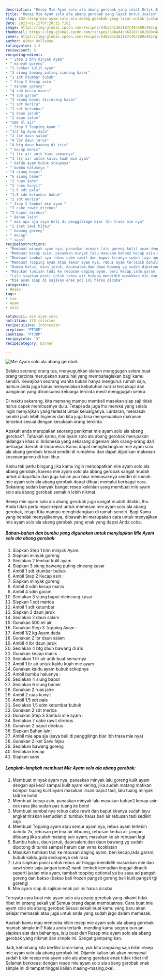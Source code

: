 ```yaml
---
description: "Resep Mie Ayam solo ala abang gerobak yang lezat Untuk Jualan"
title: "Resep Mie Ayam solo ala abang gerobak yang lezat Untuk Jualan"
slug: 102-resep-mie-ayam-solo-ala-abang-gerobak-yang-lezat-untuk-jualan
date: 2021-01-15T07:20:15.718Z
image: https://img-global.cpcdn.com/recipes/54bad4c363187c40/680x482cq70/mie-ayam-solo-ala-abang-gerobak-foto-resep-utama.jpg
thumbnail: https://img-global.cpcdn.com/recipes/54bad4c363187c40/680x482cq70/mie-ayam-solo-ala-abang-gerobak-foto-resep-utama.jpg
cover: https://img-global.cpcdn.com/recipes/54bad4c363187c40/680x482cq70/mie-ayam-solo-ala-abang-gerobak-foto-resep-utama.jpg
author: Aiden Holloway
ratingvalue: 4.1
reviewcount: 6
recipeingredient:
- " Step 1 bhn minyak Ayam"
- " minyak goreng"
- "2 lembar kulit ayam"
- "3 siung bawang puting cincang kasar"
- "1 sdt ktumbar bubuk"
- " Step 2 Kecap asin "
- " minyak goreng"
- "4 sdm kecap manis"
- "4 sdm garam"
- "3 siung baput dicincang kasar"
- "1 sdt merica"
- "1 sdt ketumbar"
- "2 daun jeruk"
- "2 daun salam"
- "500 ml air"
- " Step 3 Topping Ayam "
- "1/2 kg Ayam dada"
- "2 lbr daun salam"
- "4 lbr daun jeruk"
- "4 btg daun bawang di iris"
- " kecap manis"
- "1 ltr air untk buat semurnya"
- "1 ltr air untuk kaldu kuah mie ayam"
- " kaldu ayam bubuk sckupnya"
- " bumbu halusnya "
- "4 siung baput"
- "6 siung bamer"
- "2 ruas jahe"
- "2 ruas kunyit"
- "1.5 sdt pala"
- "1.5 sdm ketumbar bubuk"
- "2 sdt merica"
- " Step 3 Sambal mie ayam "
- "7 cabe rawit direbus"
- "2 baput direbus"
- " Bahan lain"
- " mie apa aja saya beli di penggilingn biar lbh trasa mie nya"
- "2 iket Sawi hijau"
- " bawang goreng"
- " kecap"
- " saos"
recipeinstructions:
- "Membuat minyak ayam nya, panaskan minyak lalu goreng kulit ayam dengan api kecil sampai kulit ayam kering, jika sudah matang matikan kompor buang kulit ayam masukan irisan baput tadi, lalu tuang minyak tadi ke botol"
- "Membuat kecap asin, panaskan minyak lalu masukan bahan2 kecap asin cek rasa jika sudah pas tuang ke botol"
- "Membuat sambal nya rebus cabe rawit dan baput kiranya sudah layu angkat tiriskan kemudian di tumbuk halus beri air rebusan tadi sedikit saja"
- "Membuat Topping ayam atau semur ayam nya, rebus ayam terlebih dahulu 2x, rebusan pertma air dibuang, rebusan kedua air jangan dibuang jika sudah matang suir ayam, masukan ke air rebusan lagi"
- "Bumbu halus, daun jeruk, daunsalam,dan daun bawang yg sudah dipotong di tumis sampai harum dan wrna kcoklatan"
- "Masukan tumisan tadi ke rebusan daging ayam, beri kecap,lada,garam, bubuk kaldu,gula seckupnya cek rasa"
- "Lalu siapkan panci untuk rebus air hingga mendidih masukkan mie dan sawi sbntr saja jangan lama2 nanti lembek kemudian tinggal diracik seperti jualan mie ayam, tambah topping optional ya bu saya ad pangsit goreng dan bakso (bakso beli frozen pangsit goreng beli kulit pangsit tgl goreng)"
- "Mie ayam siap di sajikan enak pol ini harus dicoba"
categories:
- Resep
tags:
- mie
- ayam
- solo

katakunci: mie ayam solo 
nutrition: 178 calories
recipecuisine: Indonesian
preptime: "PT38M"
cooktime: "PT38M"
recipeyield: "3"
recipecategory: Dinner

---
```



![Mie Ayam solo ala abang gerobak](https://img-global.cpcdn.com/recipes/54bad4c363187c40/680x482cq70/mie-ayam-solo-ala-abang-gerobak-foto-resep-utama.jpg)

Selaku seorang orang tua, menyuguhkan olahan menggugah selera buat orang tercinta merupakan suatu hal yang membahagiakan bagi kamu sendiri. Kewajiban seorang  wanita bukan hanya mengurus rumah saja, namun anda juga harus menyediakan kebutuhan nutrisi tercukupi dan panganan yang dikonsumsi keluarga tercinta mesti menggugah selera.

Di waktu  sekarang, kita memang mampu membeli masakan siap saji tidak harus capek membuatnya dulu. Tetapi ada juga lho mereka yang selalu ingin menyajikan yang terlezat untuk keluarganya. Lantaran, memasak sendiri jauh lebih higienis dan kita juga bisa menyesuaikan makanan tersebut sesuai dengan kesukaan orang tercinta. 



Apakah anda merupakan seorang penikmat mie ayam solo ala abang gerobak?. Tahukah kamu, mie ayam solo ala abang gerobak merupakan hidangan khas di Indonesia yang sekarang digemari oleh orang-orang dari berbagai daerah di Indonesia. Kamu dapat menghidangkan mie ayam solo ala abang gerobak kreasi sendiri di rumahmu dan dapat dijadikan makanan kesenanganmu di hari libur.

Kamu tak perlu bingung jika kamu ingin mendapatkan mie ayam solo ala abang gerobak, karena mie ayam solo ala abang gerobak sangat mudah untuk didapatkan dan juga kalian pun bisa memasaknya sendiri di rumah. mie ayam solo ala abang gerobak dapat dibuat memalui berbagai cara. Sekarang sudah banyak banget resep kekinian yang membuat mie ayam solo ala abang gerobak semakin lebih nikmat.

Resep mie ayam solo ala abang gerobak juga sangat mudah dibikin, lho. Anda tidak perlu repot-repot untuk memesan mie ayam solo ala abang gerobak, tetapi Kita mampu menghidangkan di rumah sendiri. Bagi Kamu yang hendak menyajikannya, dibawah ini merupakan cara untuk menyajikan mie ayam solo ala abang gerobak yang enak yang dapat Anda coba.

<!--inarticleads1-->

##### Bahan-bahan dan bumbu yang digunakan untuk menyiapkan Mie Ayam solo ala abang gerobak:

1. Siapkan  Step 1 bhn minyak Ayam:
1. Siapkan  minyak goreng
1. Sediakan 2 lembar kulit ayam
1. Siapkan 3 siung bawang puting cincang kasar
1. Ambil 1 sdt ktumbar bubuk
1. Ambil  Step 2 Kecap asin :
1. Siapkan  minyak goreng
1. Ambil 4 sdm kecap manis
1. Ambil 4 sdm garam
1. Sediakan 3 siung baput dicincang kasar
1. Siapkan 1 sdt merica
1. Ambil 1 sdt ketumbar
1. Siapkan 2 daun jeruk
1. Sediakan 2 daun salam
1. Gunakan 500 ml air
1. Gunakan  Step 3 Topping Ayam :
1. Ambil 1/2 kg Ayam dada
1. Gunakan 2 lbr daun salam
1. Ambil 4 lbr daun jeruk
1. Sediakan 4 btg daun bawang di iris
1. Gunakan  kecap manis
1. Sediakan 1 ltr air untk buat semurnya
1. Ambil 1 ltr air untuk kaldu kuah mie ayam
1. Gunakan  kaldu ayam bubuk sckupnya
1. Ambil  bumbu halusnya :
1. Sediakan 4 siung baput
1. Sediakan 6 siung bamer
1. Gunakan 2 ruas jahe
1. Ambil 2 ruas kunyit
1. Ambil 1.5 sdt pala
1. Sediakan 1.5 sdm ketumbar bubuk
1. Gunakan 2 sdt merica
1. Gunakan  Step 3 Sambal mie ayam :
1. Sediakan 7 cabe rawit direbus
1. Gunakan 2 baput direbus
1. Siapkan  Bahan lain:
1. Ambil  mie apa aja (saya beli di penggilingn biar lbh trasa mie nya)
1. Gunakan 2 iket Sawi hijau
1. Sediakan  bawang goreng
1. Sediakan  kecap
1. Siapkan  saos




<!--inarticleads2-->

##### Langkah-langkah membuat Mie Ayam solo ala abang gerobak:

1. Membuat minyak ayam nya, panaskan minyak lalu goreng kulit ayam dengan api kecil sampai kulit ayam kering, jika sudah matang matikan kompor buang kulit ayam masukan irisan baput tadi, lalu tuang minyak tadi ke botol
1. Membuat kecap asin, panaskan minyak lalu masukan bahan2 kecap asin cek rasa jika sudah pas tuang ke botol
1. Membuat sambal nya rebus cabe rawit dan baput kiranya sudah layu angkat tiriskan kemudian di tumbuk halus beri air rebusan tadi sedikit saja
1. Membuat Topping ayam atau semur ayam nya, rebus ayam terlebih dahulu 2x, rebusan pertma air dibuang, rebusan kedua air jangan dibuang jika sudah matang suir ayam, masukan ke air rebusan lagi
1. Bumbu halus, daun jeruk, daunsalam,dan daun bawang yg sudah dipotong di tumis sampai harum dan wrna kcoklatan
1. Masukan tumisan tadi ke rebusan daging ayam, beri kecap,lada,garam, bubuk kaldu,gula seckupnya cek rasa
1. Lalu siapkan panci untuk rebus air hingga mendidih masukkan mie dan sawi sbntr saja jangan lama2 nanti lembek kemudian tinggal diracik seperti jualan mie ayam, tambah topping optional ya bu saya ad pangsit goreng dan bakso (bakso beli frozen pangsit goreng beli kulit pangsit tgl goreng)
1. Mie ayam siap di sajikan enak pol ini harus dicoba




Ternyata cara buat mie ayam solo ala abang gerobak yang nikamt tidak ribet ini enteng sekali ya! Semua orang dapat membuatnya. Cara buat mie ayam solo ala abang gerobak Sesuai sekali buat kamu yang baru akan belajar memasak atau juga untuk anda yang sudah jago dalam memasak.

Apakah kamu mau mencoba bikin resep mie ayam solo ala abang gerobak mantab simple ini? Kalau anda tertarik, mending kamu segera buruan siapkan alat dan bahannya, lalu buat deh Resep mie ayam solo ala abang gerobak yang nikmat dan simple ini. Sangat gampang kan. 

Jadi, ketimbang kita berfikir lama-lama, yuk kita langsung saja bikin resep mie ayam solo ala abang gerobak ini. Dijamin kalian tak akan menyesal sudah bikin resep mie ayam solo ala abang gerobak enak tidak ribet ini! Selamat berkreasi dengan resep mie ayam solo ala abang gerobak enak simple ini di tempat tinggal kalian masing-masing,oke!.

